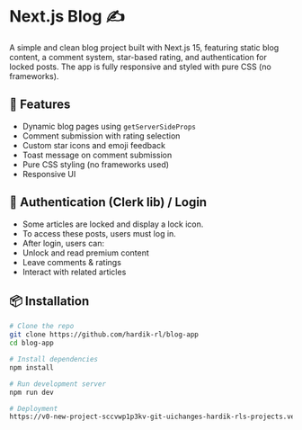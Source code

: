# Next.js Blog ✍️

A simple and clean blog project built with Next.js 15, featuring static blog content, a comment system, star-based rating, and authentication for locked posts. The app is fully responsive and styled with pure CSS (no frameworks).

## 🚀 Features

- Dynamic blog pages using `getServerSideProps`
- Comment submission with rating selection
- Custom star icons and emoji feedback
- Toast message on comment submission
- Pure CSS styling (no frameworks used)
- Responsive UI

## 🔐 Authentication (Clerk lib) / Login

- Some articles are locked and display a lock icon.
- To access these posts, users must log in.
- After login, users can:
- Unlock and read premium content
- Leave comments & ratings
- Interact with related articles

## 📦 Installation

```bash
# Clone the repo
git clone https://github.com/hardik-rl/blog-app
cd blog-app

# Install dependencies
npm install

# Run development server
npm run dev

# Deployment
https://v0-new-project-sccvwp1p3kv-git-uichanges-hardik-rls-projects.vercel.app/blog